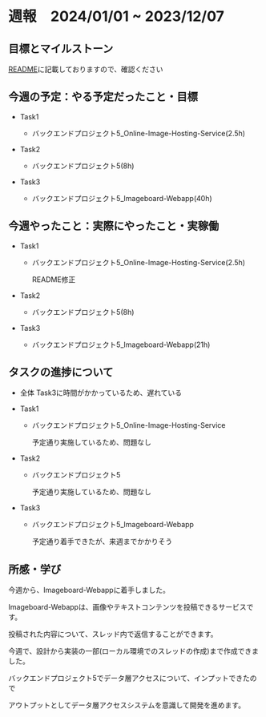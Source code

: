 # 週報　2024/01/01 ~ 2023/12/07

## 目標とマイルストーン
[README](https://github.com/Aki158/weekly-report/blob/main/README.md)に記載しておりますので、確認ください

## 今週の予定：やる予定だったこと・目標
- Task1
    - バックエンドプロジェクト5_Online-Image-Hosting-Service(2.5h)

- Task2
    - バックエンドプロジェクト5(8h)

- Task3
    - バックエンドプロジェクト5_Imageboard-Webapp(40h)

## 今週やったこと：実際にやったこと・実稼働
- Task1
    - バックエンドプロジェクト5_Online-Image-Hosting-Service(2.5h)

        README修正

- Task2
    - バックエンドプロジェクト5(8h)

- Task3
    - バックエンドプロジェクト5_Imageboard-Webapp(21h)

## タスクの進捗について
- 全体
    Task3に時間がかかっているため、遅れている

- Task1
    - バックエンドプロジェクト5_Online-Image-Hosting-Service

        予定通り実施しているため、問題なし

- Task2
    - バックエンドプロジェクト5

        予定通り実施しているため、問題なし

- Task3
    - バックエンドプロジェクト5_Imageboard-Webapp

        予定通り着手できたが、来週までかかりそう

## 所感・学び
今週から、Imageboard-Webappに着手しました。

Imageboard-Webappは、画像やテキストコンテンツを投稿できるサービスです。

投稿された内容について、スレッド内で返信することができます。

今週で、設計から実装の一部(ローカル環境でのスレッドの作成)まで作成できました。

バックエンドプロジェクト5でデータ層アクセスについて、インプットできたので

アウトプットとしてデータ層アクセスシステムを意識して開発を進めます。
